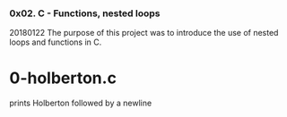 ### 0x02. C - Functions, nested loops

20180122
The purpose of this project was to introduce the use of nested loops and functions in C.

# 0-holberton.c
prints Holberton followed by a newline
